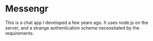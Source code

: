 # Messengr
This is a chat app I developed a few years ago. It uses node.js on the server, and a strange authentication scheme necessitated by the requirements.
